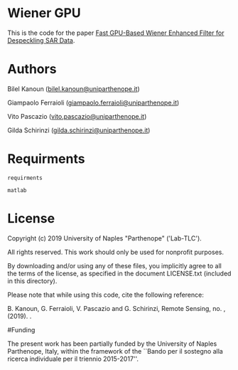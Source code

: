 # Wiener GPU
This is the code for the paper [Fast GPU-Based Wiener Enhanced Filter for Despeckling SAR Data](https://www.overleaf.com/project/5c29fd8f01cd4e564c7813d6).

# Authors

Bilel Kanoun (bilel.kanoun@uniparthenope.it)

Giampaolo Ferraioli (giampaolo.ferraioli@uniparthenope.it)

Vito Pascazio (vito.pascazio@uniparthenope.it)

Gilda Schirinzi (gilda.schirinzi@uniparthenope.it)

# Requirments
`requirments`

```
matlab
```

# License
Copyright (c) 2019 University of Naples "Parthenope" ('Lab-TLC').

All rights reserved. This work should only be used for nonprofit purposes.

By downloading and/or using any of these files, you implicitly agree to all the terms of the license, as specified in the document LICENSE.txt (included in this directory).

Please note that while using this code, cite the following reference:

B. Kanoun, G. Ferraioli, V. Pascazio and G. Schirinzi, Remote Sensing, no. ,(2019). .

#Funding

The present work has been partially funded by the University of Naples Parthenope, Italy, within the framework of the ``Bando per il sostegno alla ricerca individuale per il triennio 2015-2017''.







